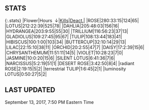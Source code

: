 
## STATS

{:.stats}
|<span class="stat_header">Flower</span>|<span class="stat_header stat_hours stat_sorted">Hours &nbsp;&darr;</span>|<span class="stat_header stat_kills"><a href="https://tankpit-flowers.github.io/stats-kills">Kills</a></span>|<span class="stat_header stat_deactivated"><a href="https://tankpit-flowers.github.io/stats-deact">Deact.</a></span>|
|<span class="red">ROSE</span><span class="awards-container"><span class="awards-sprite a0-3"></span><span class="awards-sprite a1-1"></span><span class="awards-sprite a2-2"></span><span class="awards-sprite a3-2"></span><span class="awards-sprite a5-2"></span><span class="awards-sprite a7-1"></span><span class="awards-sprite a8-1"></span></span>|<span class="stat stat_hours stat_sorted">280:33:15</span>|<span class="stat stat_kills">124</span>|<span class="stat stat_deactivated">65</span>|
|<span class="red">LOTUS</span><span class="awards-container"><span class="awards-sprite a0-3"></span><span class="awards-sprite a1-3"></span><span class="awards-sprite a2-2"></span><span class="awards-sprite a3-2"></span><span class="awards-sprite a5-2"></span></span>|<span class="stat stat_hours stat_sorted">212:22:39</span>|<span class="stat stat_kills">525</span>|<span class="stat stat_deactivated">78</span>|
|<span class="red">DAHLIA</span><span class="awards-container"><span class="awards-sprite a0-3"></span><span class="awards-sprite a1-1"></span><span class="awards-sprite a3-2"></span><span class="awards-sprite a5-2"></span></span>|<span class="stat stat_hours stat_sorted">205:48:03</span>|<span class="stat stat_kills">156</span>|<span class="stat stat_deactivated">16</span>|
|<span class="red">HYDRANGEA</span><span class="awards-container"><span class="awards-sprite a0-3"></span><span class="awards-sprite a2-1"></span><span class="awards-sprite a3-2"></span><span class="awards-sprite a4-3"></span><span class="awards-sprite a5-3"></span></span>|<span class="stat stat_hours stat_sorted">203:9:55</span>|<span class="stat stat_kills">55</span>|<span class="stat stat_deactivated">30</span>|
|<span class="red">TRILLIUM</span><span class="awards-container"><span class="awards-sprite a0-3"></span><span class="awards-sprite a3-1"></span><span class="awards-sprite a4-3"></span><span class="awards-sprite a5-2"></span><span class="awards-sprite a7-1"></span></span>|<span class="stat stat_hours stat_sorted">116:56:23</span>|<span class="stat stat_kills">37</span>|<span class="stat stat_deactivated">13</span>|
|<span class="red">GLADIOLUS</span><span class="awards-container"><span class="awards-sprite a0-3"></span><span class="awards-sprite a2-2"></span><span class="awards-sprite a3-1"></span><span class="awards-sprite a5-3"></span></span>|<span class="stat stat_hours stat_sorted">109:27:45</span>|<span class="stat stat_kills">95</span>|<span class="stat stat_deactivated">67</span>|
|<span class="red">TULIP</span><span class="awards-container"><span class="awards-sprite a0-3"></span><span class="awards-sprite a1-1"></span><span class="awards-sprite a2-1"></span><span class="awards-sprite a3-1"></span><span class="awards-sprite a5-1"></span></span>|<span class="stat stat_hours stat_sorted">108:13:44</span>|<span class="stat stat_kills">183</span>|<span class="stat stat_deactivated">41</span>|
|<span class="red">HIBISCUS</span><span class="awards-container"><span class="awards-sprite a0-3"></span><span class="awards-sprite a1-1"></span><span class="awards-sprite a2-1"></span><span class="awards-sprite a3-1"></span><span class="awards-sprite a5-1"></span></span>|<span class="stat stat_hours stat_sorted">100:1:00</span>|<span class="stat stat_kills">103</span>|<span class="stat stat_deactivated">34</span>|
|<span class="red">BUTTERCUP</span><span class="awards-container"><span class="awards-sprite a0-3"></span><span class="awards-sprite a5-2"></span></span>|<span class="stat stat_hours stat_sorted">32:10:14</span>|<span class="stat stat_kills">29</span>|<span class="stat stat_deactivated">13</span>|
|<span class="red">LILAC</span><span class="awards-container"><span class="awards-sprite a0-3"></span><span class="awards-sprite a5-2"></span></span>|<span class="stat stat_hours stat_sorted">22:15:10</span>|<span class="stat stat_kills">38</span>|<span class="stat stat_deactivated">11</span>|
|<span class="red">ORCHID</span><span class="awards-container"><span class="awards-sprite a0-3"></span></span>|<span class="stat stat_hours stat_sorted">20:2:55</span>|<span class="stat stat_kills">47</span>|<span class="stat stat_deactivated">7</span>|
|<span class="red">DAISY</span><span class="awards-container"><span class="awards-sprite a0-3"></span><span class="awards-sprite a5-2"></span></span>|<span class="stat stat_hours stat_sorted">17:2:39</span>|<span class="stat stat_kills">15</span>|<span class="stat stat_deactivated">6</span>|
|<span class="red">CHRYSANTHEMUM</span><span class="awards-container"><span class="awards-sprite a0-3"></span><span class="awards-sprite a1-1"></span><span class="awards-sprite a5-3"></span><span class="awards-sprite a7-1"></span></span>|<span class="stat stat_hours stat_sorted">11:51:11</span>|<span class="stat stat_kills">14</span>|<span class="stat stat_deactivated">5</span>|
|<span class="red">VIOLET</span><span class="awards-container"><span class="awards-sprite a0-3"></span><span class="awards-sprite a5-2"></span></span>|<span class="stat stat_hours stat_sorted">10:28:23</span>|<span class="stat stat_kills">7</span>|<span class="stat stat_deactivated">0</span>|
|<span class="red">JASMINE</span><span class="awards-container"><span class="awards-sprite a0-3"></span><span class="awards-sprite a5-1"></span></span>|<span class="stat stat_hours stat_sorted">10:0:20</span>|<span class="stat stat_kills">15</span>|<span class="stat stat_deactivated">6</span>|
|<span class="orange">SILENT LOTUS</span><span class="awards-container"><span class="awards-sprite a0-3"></span><span class="awards-sprite a5-2"></span></span>|<span class="stat stat_hours stat_sorted">6:41:36</span>|<span class="stat stat_kills">7</span>|<span class="stat stat_deactivated">6</span>|
|<span class="red">NARCISSUS</span><span class="awards-container"><span class="awards-sprite a0-3"></span><span class="awards-sprite a5-2"></span></span>|<span class="stat stat_hours stat_sorted">5:2:19</span>|<span class="stat stat_kills">51</span>|<span class="stat stat_deactivated">1</span>|
|<span class="orange">DESERT ROSE</span><span class="awards-container"><span class="awards-sprite a0-3"></span><span class="awards-sprite a5-3"></span></span>|<span class="stat stat_hours stat_sorted">3:42:50</span>|<span class="stat stat_kills">8</span>|<span class="stat stat_deactivated">4</span>|
|<span class="purple">radiant ROSE</span><span class="awards-container"><span class="awards-sprite a0-3"></span><span class="awards-sprite a5-2"></span></span>|<span class="stat stat_hours stat_sorted">2:19:15</span>|<span class="stat stat_kills">5</span>|<span class="stat stat_deactivated">2</span>|
|<span class="purple">terrestrial TULIP</span><span class="awards-container"><span class="awards-sprite a0-1"></span><span class="awards-sprite a5-3"></span></span>|<span class="stat stat_hours stat_sorted">1:6:45</span>|<span class="stat stat_kills">2</span>|<span class="stat stat_deactivated">1</span>|
|<span class="purple">luminosity LOTUS</span><span class="awards-container"><span class="awards-sprite a5-1"></span></span>|<span class="stat stat_hours stat_sorted">0:50:27</span>|<span class="stat stat_kills">5</span>|<span class="stat stat_deactivated">2</span>|

## LAST UPDATED

<span class="last_updated">September 13, 2017, 7:50 PM Eastern Time</span>